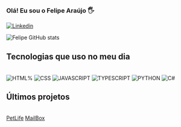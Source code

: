 ### Olá! Eu sou o Felipe Araújo 🖐️

[![Linkedin](https://img.shields.io/badge/LinkedIn-0077B5?style=for-the-badge&logo=linkedin&logoColor=white)](https://www.linkedin.com/in/felipe-silva-araújo/)

![Felipe GitHub stats](https://github-readme-stats.vercel.app/api?username=devfelpz&show_icons=true&theme=dracula)


## Tecnologias que uso no meu dia

<div style="display:inline_block"><br/>
<img align="center" alt="HTML%" src="https://img.shields.io/badge/HTML5-E34F26?style=for-the-badge&logo=html5&logoColor=white"/>
<img align="center" alt="CSS" src="https://img.shields.io/badge/CSS3-1572B6?style=for-the-badge&logo=css3&logoColor=white"/>
<img align="center" alt="JAVASCRIPT" src="https://img.shields.io/badge/JavaScript-323330?style=for-the-badge&logo=javascript&logoColor=F7DF1E"/>
<img align="center" alt="TYPESCRIPT" src="https://img.shields.io/badge/TypeScript-007ACC?style=for-the-badge&logo=typescript&logoColor=white"/>
<img align="center" alt="PYTHON" src="https://img.shields.io/badge/Python-14354C?style=for-the-badge&logo=python&logoColor=white"/>
<img align="center" alt="C#" src="https://img.shields.io/badge/C%23-239120?style=for-the-badge&logo=c-sharp&logoColor=white"/>
<div>
  
## Últimos projetos
<div style="diplay:inline_block"><br/>
<a href="https://felpz-petlife.netlify.app/" target="_blank">PetLife</a>
<a href="https://devfelpz-emailbox.netlify.app" target="_blank">MailBox</a>
</div>
